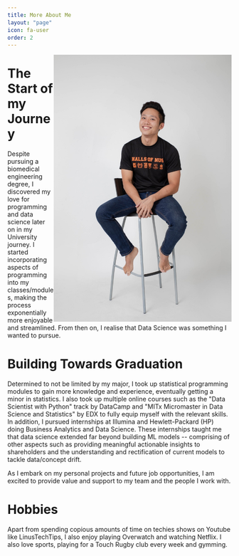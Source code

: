 ```yaml
---
title: More About Me
layout: "page"
icon: fa-user
order: 2
---
```



<img src="assets/images/HONUS_ME.jpeg"
align="right" class="wrapright"  alt="Me" 
height="600px" width="400px"/>

# The Start of my Journey
Despite pursuing a biomedical engineering degree, I discovered my love for programming and data science later on in my University journey. I started incorporating aspects of programming into my classes/modules, making the process exponentially more enjoyable and streamlined. From then on, I realise that Data Science was something I wanted to pursue.

# Building Towards Graduation
Determined to not be limited by my major, I took up statistical programming modules to gain more knowledge and experience, eventually getting a minor in statistics. 
I also took up multiple online courses such as the "Data Scientist with Python" track by DataCamp and "MITx Micromaster in Data Science and Statistics" by EDX to fully equip myself with the relevant skills. In addition, I pursued internships at Illumina and Hewlett-Packard (HP) doing Business Analytics and Data Science. These internships taught me that data science extended far beyond building ML models -- comprising of other aspects such as providing meaningful actionable insights to shareholders and the understanding and rectification of current models to tackle data/concept drift. 

As I embark on my personal projects and future job opportunities, I am excited to provide value and support to my team and the people I work with.

# Hobbies
Apart from spending copious amounts of time on techies shows on Youtube like LinusTechTips, I also enjoy playing Overwatch and watching Netflix.
 I also love sports, playing for a Touch Rugby club every week and gymming.

